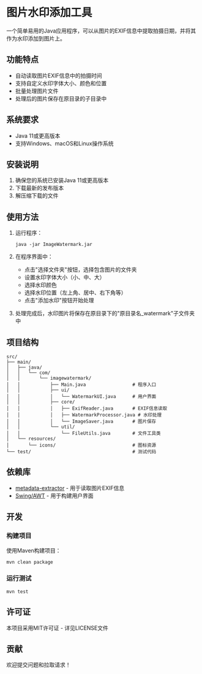 # 图片水印添加工具

一个简单易用的Java应用程序，可以从图片的EXIF信息中提取拍摄日期，并将其作为水印添加到图片上。

## 功能特点

- 自动读取图片EXIF信息中的拍摄时间
- 支持自定义水印字体大小、颜色和位置
- 批量处理图片文件
- 处理后的图片保存在原目录的子目录中

## 系统要求

- Java 11或更高版本
- 支持Windows、macOS和Linux操作系统

## 安装说明

1. 确保您的系统已安装Java 11或更高版本
2. 下载最新的发布版本
3. 解压缩下载的文件

## 使用方法

1. 运行程序：
   ```
   java -jar ImageWatermark.jar
   ```

2. 在程序界面中：
   - 点击"选择文件夹"按钮，选择包含图片的文件夹
   - 设置水印字体大小（小、中、大）
   - 选择水印颜色
   - 选择水印位置（左上角、居中、右下角等）
   - 点击"添加水印"按钮开始处理

3. 处理完成后，水印图片将保存在原目录下的"原目录名_watermark"子文件夹中

## 项目结构

```
src/
├── main/
│   ├── java/
│   │   └── com/
│   │       └── imagewatermark/
│   │           ├── Main.java                 # 程序入口
│   │           ├── ui/
│   │           │   └── WatermarkUI.java      # 用户界面
│   │           ├── core/
│   │           │   ├── ExifReader.java       # EXIF信息读取
│   │           │   ├── WatermarkProcessor.java # 水印处理
│   │           │   └── ImageSaver.java       # 图片保存
│   │           └── util/
│   │               └── FileUtils.java        # 文件工具类
│   └── resources/
│       └── icons/                            # 图标资源
└── test/                                     # 测试代码
```

## 依赖库

- [metadata-extractor](https://github.com/drewnoakes/metadata-extractor) - 用于读取图片EXIF信息
- [Swing/AWT](https://docs.oracle.com/javase/tutorial/uiswing/) - 用于构建用户界面

## 开发

### 构建项目

使用Maven构建项目：

```
mvn clean package
```

### 运行测试

```
mvn test
```

## 许可证

本项目采用MIT许可证 - 详见LICENSE文件

## 贡献

欢迎提交问题和拉取请求！
